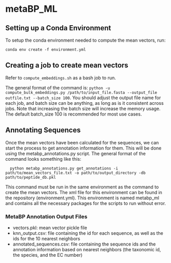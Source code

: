 # metaBP_ML

## Setting up a Conda Environment 

To setup the conda environment needed to compute the mean vectors, run:

`conda env create -f environment.yml`


## Creating a job to create mean vectors

Refer to `compute_embeddings.sh` as a bash job to run. 

The general format of the command is: `python -u compute_bulk_embeddings.py /path/to/input_file.fasta --output_file outfile.txt --batch_size 100`.
You should adjust the output file name for each job, and batch size can be anything, as long as is it consistent across jobs. Note that increasing the batch size will increase the memory usage. The default batch_size 100 is recommended for most use cases.

## Annotating Sequences
Once the mean vectors have been calculated for the sequences, we can start the process to get annotation information for them. This will be done using the metabp_annotations.py script. 
The general format of the command looks something like this:
```
  python metabp_annotations.py get_annotations -i path/to/mean_vectors_file.txt -o path/to/output_directory -db path/to/peptide_db.pkl 
```
This command must be run in the same environment as the command to create the mean vectors. The xml file for this environment can be found in the repository (environment.yml). This environment is named metabp_ml and contains all the necessary packages for the scripts to run without error. 

### MetaBP Annotation Output Files
- vectors.pkl: mean vector pickle file
- knn_output.csv: file containing the id for each sequence, as well as the ids for the 10 nearest neighbors
- annotated_sequences.csv: file containing the sequence ids and the annotation information based on nearest neighbors (the taxonomic id, the species, and the EC number)
